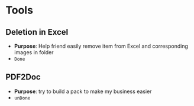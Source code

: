 # Tools

## Deletion in Excel
* **Purpose**: Help friend easily remove item from Excel and corresponding images in folder
* `Done`

## PDF2Doc
* **Purpose**: try to build a pack to make my business easier
* `unDone`